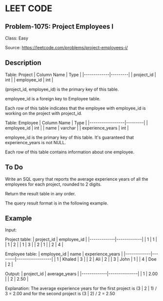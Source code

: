 # LEET CODE
## Problem-1075: Project Employees I
Class: Easy

Source: https://leetcode.com/problems/project-employees-i/

## Description
Table: Project
| Column Name | Type    |
|-------------|---------|
| project_id  | int     |
| employee_id | int     |

(project_id, employee_id) is the primary key of this table.

employee_id is a foreign key to Employee table.

Each row of this table indicates that the employee with employee_id is working on the project with project_id.

Table: Employee
| Column Name      | Type    |
|------------------|---------|
| employee_id      | int     |
| name             | varchar |
| experience_years | int     |

employee_id is the primary key of this table. It's guaranteed that experience_years is not NULL.

Each row of this table contains information about one employee.

## To Do
Write an SQL query that reports the average experience years of all the employees for each project, rounded to 2 digits.

Return the result table in any order.

The query result format is in the following example.

## Example

Input: 

Project table:
| project_id  | employee_id |
|-------------|-------------|
| 1           | 1           |
| 1           | 2           |
| 1           | 3           |
| 2           | 1           |
| 2           | 4           |

Employee table:
| employee_id | name   | experience_years |
|-------------|--------|------------------|
| 1           | Khaled | 3                |
| 2           | Ali    | 2                |
| 3           | John   | 1                |
| 4           | Doe    | 2                |

Output: 
| project_id  | average_years |
|-------------|---------------|
| 1           | 2.00          |
| 2           | 2.50          |

Explanation: The average experience years for the first project is (3 | 2 | 1) / 3 = 2.00 and for the second project is (3 | 2) / 2 = 2.50

